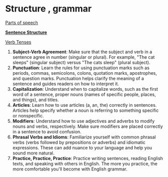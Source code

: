 # Structure , grammar

[Parts of speech](Structure%20,%20grammar%2003e9190a02db4e458f97dbf219b6fe95/Parts%20of%20speech%20686efe1b29974a4fbdfde7cba47f2159.md)

[**Sentence Structure**](Structure%20,%20grammar%2003e9190a02db4e458f97dbf219b6fe95/Sentence%20Structure%20ff112f1e7123439c80279dcb436b6b85.md)

[Verb Tenses](Structure%20,%20grammar%2003e9190a02db4e458f97dbf219b6fe95/Verb%20Tenses%20abd01919ebfa41a0ae4d172c029921df.md)

1. **Subject-Verb Agreement**: Make sure that the subject and verb in a sentence agree in number (singular or plural). For example, "The cat sleeps" (singular subject) versus "The cats sleep" (plural subject).
2. **Punctuation**: Learn the rules for using punctuation marks such as periods, commas, semicolons, colons, quotation marks, apostrophes, and question marks. Punctuation helps clarify the meaning of a sentence and guides readers on how to interpret it.
3. **Capitalization**: Understand when to capitalize words, such as the first word of a sentence, proper nouns (names of specific people, places, and things), and titles.
4. **Articles**: Learn how to use articles (a, an, the) correctly in sentences. Articles help specify whether a noun is referring to something specific or nonspecific.
5. **Modifiers**: Understand how to use adjectives and adverbs to modify nouns and verbs, respectively. Make sure modifiers are placed correctly in a sentence to avoid confusion.
6. **Phrasal Verbs and Idioms**: Familiarize yourself with common phrasal verbs (verbs followed by prepositions or adverbs) and idiomatic expressions. These can add nuance to your language and help you sound more natural.
7. **Practice, Practice, Practice**: Practice writing sentences, reading English texts, and speaking with others in English. The more you practice, the more comfortable you'll become with English grammar.